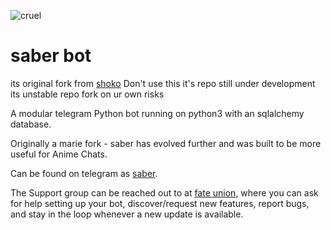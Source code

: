 ![cruel](https://telegra.ph/file/e2eb963714ed3036ccd31.jpg)
# saber bot

its original fork from [shoko](https://github.com/gizmostuffin/Shoko)
Don't use this it's repo still under development
its unstable repo fork on ur own risks


A modular telegram Python bot running on python3 with an sqlalchemy database.

Originally a marie fork - saber has evolved further and was built to be more useful for Anime Chats. 

Can be found on telegram as [saber](https://t.me/saber_herobot).

The Support group can be reached out to at [fate union](https://t.me/fateunion), where you can ask for help setting up your bot, discover/request new features, report bugs, and stay in the loop whenever a new update is available. 

 

